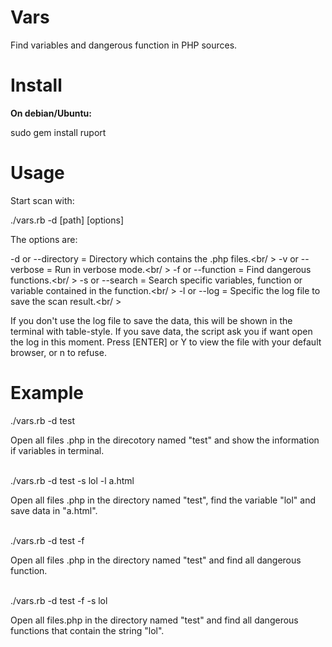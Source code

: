 Vars
====

Find variables and dangerous function in PHP sources.


Install
====

<b>On debian/Ubuntu:</b>

sudo gem install ruport

Usage
====

Start scan with:

./vars.rb -d [path] [options]

The options are:

-d or --directory = Directory which contains the .php files.<br/ >
-v or --verbose = Run in verbose mode.<br/ >
-f or --function = Find dangerous functions.<br/ >
-s or --search = Search specific variables, function or variable contained in the function.<br/ >
-l or --log = Specific the log file to save the scan result.<br/ >

If you don't use the log file to save the data, this will be shown in the terminal with table-style.
If you save data, the script ask you if want open the log in this moment. Press [ENTER] or Y to view the file with your default browser, or n to refuse.

Example
====

./vars.rb -d test

Open all files .php in the direcotory named "test" and show the information if variables in terminal.
<br><br>

./vars.rb -d test -s lol -l a.html

Open all files .php in the directory named "test", find the variable "lol" and save data in "a.html".
<br><br>

./vars.rb -d test -f

Open all files .php in the directory named "test" and find all dangerous function.
<br><br>

./vars.rb -d test -f -s lol

Open all files.php in the directory named "test" and find all dangerous functions that contain the string "lol".
